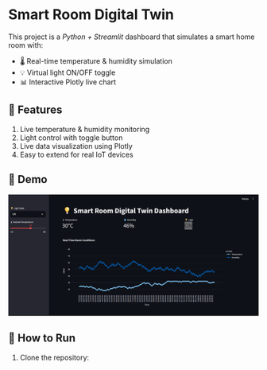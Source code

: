 # Smart Room Digital Twin

This project is a *Python + Streamlit* dashboard that simulates a smart home room with:

- 🌡 Real-time temperature & humidity simulation
- 💡 Virtual light ON/OFF toggle
- 📊 Interactive Plotly live chart

## 🔹 Features

1. Live temperature & humidity monitoring
2. Light control with toggle button
3. Live data visualization using Plotly
4. Easy to extend for real IoT devices

## 🔹 Demo

![Dashboard Screenshot](screenshot.png)

## 🔹 How to Run


1. Clone the repository:





